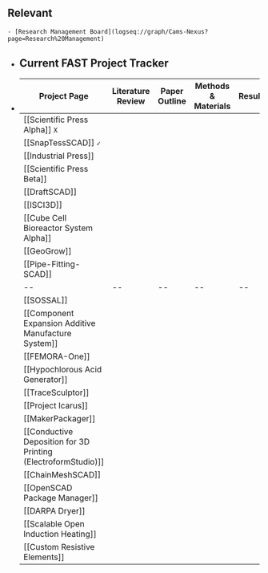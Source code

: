 ## Relevant
	- [Research Management Board](logseq://graph/Cams-Nexus?page=Research%20Management)
- ## Current FAST Project Tracker
- |Project Page|Literature Review|Paper Outline|Methods & Materials|Results|Discussion & Conclusion|Paper Revision & Edits|Peer Review|
  |--|--|--|--|--|--|--|--|
  | [[Scientific Press Alpha]] `X` ||||||||
  | [[SnapTessSCAD]] `✓` ||||||||
  | [[Industrial Press]]  ||||||||
  | [[Scientific Press Beta]]  ||||||||
  |[[DraftSCAD]]||||||||
  | [[ISCI3D]]  ||||||||
  | [[Cube Cell Bioreactor System Alpha]]  ||||||||
  | [[GeoGrow]] ||||||||
  | [[Pipe-Fitting-SCAD]] ||||||||
  |--|--|--|--|--|--|--|--|
  |[[SOSSAL]]||||||||
  | [[Component Expansion Additive Manufacture System]]  ||||||||
  | [[FEMORA-One]]  ||||||||
  | [[Hypochlorous Acid Generator]]  ||||||||
  | [[TraceSculptor]] ||||||||
  | [[Project Icarus]]  ||||||||
  | [[MakerPackager]] ||||||||
  | [[Conductive Deposition for 3D Printing (ElectroformStudio)]] ||||||||
  | [[ChainMeshSCAD]] ||||||||
  | [[OpenSCAD Package Manager]] ||||||||
  | [[DARPA Dryer]] ||||||||
  | [[Scalable Open Induction Heating]] ||||||||
  | [[Custom Resistive Elements]] ||||||||